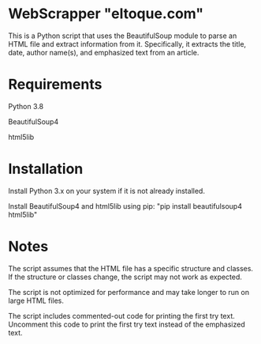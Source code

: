 # WebScrapper "eltoque.com"
This is a Python script that uses the BeautifulSoup module to parse an HTML file and extract information from it. Specifically, it extracts the title, date, author name(s), and emphasized text from an article.

# Requirements
Python 3.8

BeautifulSoup4


html5lib

# Installation

Install Python 3.x on your system if it is not already installed.

Install BeautifulSoup4 and html5lib using pip: "pip install beautifulsoup4 html5lib"

# Notes
The script assumes that the HTML file has a specific structure and classes. If the structure or classes change, the script may not work as expected.


The script is not optimized for performance and may take longer to run on large HTML files.


The script includes commented-out code for printing the first try text. Uncomment this code to print the first try text instead of the emphasized text.
